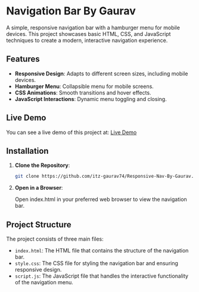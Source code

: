 # Navigation Bar By Gaurav

A simple, responsive navigation bar with a hamburger menu for mobile devices. This project showcases basic HTML, CSS, and JavaScript techniques to create a modern, interactive navigation experience.

## Features

- **Responsive Design**: Adapts to different screen sizes, including mobile devices.
- **Hamburger Menu**: Collapsible menu for mobile screens.
- **CSS Animations**: Smooth transitions and hover effects.
- **JavaScript Interactions**: Dynamic menu toggling and closing.

## Live Demo

You can see a live demo of this project at: [Live Demo](https://itz-gaurav74.github.io/Responsive-Nav-By-Gaurav/)


## Installation

1. **Clone the Repository**:
   ```bash
   git clone https://github.com/itz-gaurav74/Responsive-Nav-By-Gaurav.git

2. **Open in a Browser**:

    Open index.html in your preferred web browser to view the navigation bar.

## Project Structure
The project consists of three main files:

- `index.html`: The HTML file that contains the structure of the navigation bar.
- `style.css`: The CSS file for styling the navigation bar and ensuring responsive design.
- `script.js`: The JavaScript file that handles the interactive functionality of the navigation menu.
